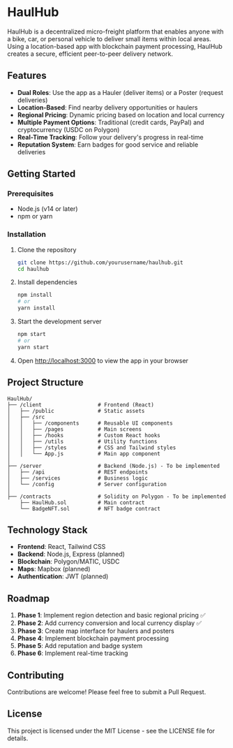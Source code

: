 # HaulHub

HaulHub is a decentralized micro-freight platform that enables anyone with a bike, car, or personal vehicle to deliver small items within local areas. Using a location-based app with blockchain payment processing, HaulHub creates a secure, efficient peer-to-peer delivery network.

## Features

- **Dual Roles**: Use the app as a Hauler (deliver items) or a Poster (request deliveries)
- **Location-Based**: Find nearby delivery opportunities or haulers
- **Regional Pricing**: Dynamic pricing based on location and local currency
- **Multiple Payment Options**: Traditional (credit cards, PayPal) and cryptocurrency (USDC on Polygon)
- **Real-Time Tracking**: Follow your delivery's progress in real-time
- **Reputation System**: Earn badges for good service and reliable deliveries

## Getting Started

### Prerequisites

- Node.js (v14 or later)
- npm or yarn

### Installation

1. Clone the repository
   ```bash
   git clone https://github.com/yourusername/haulhub.git
   cd haulhub
   ```

2. Install dependencies
   ```bash
   npm install
   # or
   yarn install
   ```

3. Start the development server
   ```bash
   npm start
   # or
   yarn start
   ```

4. Open [http://localhost:3000](http://localhost:3000) to view the app in your browser

## Project Structure

```
HaulHub/
├── /client                  # Frontend (React)
│   ├── /public              # Static assets
│   ├── /src
│   │   ├── /components      # Reusable UI components
│   │   ├── /pages           # Main screens
│   │   ├── /hooks           # Custom React hooks
│   │   ├── /utils           # Utility functions
│   │   ├── /styles          # CSS and Tailwind styles
│   │   └── App.js           # Main app component
│
├── /server                  # Backend (Node.js) - To be implemented
│   ├── /api                 # REST endpoints
│   ├── /services            # Business logic
│   └── /config              # Server configuration
│
├── /contracts               # Solidity on Polygon - To be implemented
    ├── HaulHub.sol          # Main contract
    └── BadgeNFT.sol         # NFT badge contract
```

## Technology Stack

- **Frontend**: React, Tailwind CSS
- **Backend**: Node.js, Express (planned)
- **Blockchain**: Polygon/MATIC, USDC
- **Maps**: Mapbox (planned)
- **Authentication**: JWT (planned)

## Roadmap

1. **Phase 1**: Implement region detection and basic regional pricing ✅
2. **Phase 2**: Add currency conversion and local currency display ✅
3. **Phase 3**: Create map interface for haulers and posters
4. **Phase 4**: Implement blockchain payment processing
5. **Phase 5**: Add reputation and badge system
6. **Phase 6**: Implement real-time tracking

## Contributing

Contributions are welcome! Please feel free to submit a Pull Request.

## License

This project is licensed under the MIT License - see the LICENSE file for details.